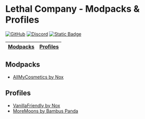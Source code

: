 # Lethal Company - Modpacks & Profiles

[![GitHub](https://img.shields.io/github/license/ApyroNox/LethalCompanyCollection?color=orange&style=for-the-badge)](https://github.com/ApyroNox/LethalCompanyCollection)
[![Discord](https://img.shields.io/discord/1185408374511239208?label=Lethal%20Company%20-%20Deutschland&style=for-the-badge)]([https://discord.com/invite/9FwJXPJs](https://discord.gg/V7aMzvVfAn))
[![Static Badge](https://img.shields.io/badge/Custom_Badges-https%3A%2F%2Fshields.io%2F-blue?style=for-the-badge)](https://shields.io/)

| [Modpacks](#modpacks) | [Profiles](#profiles) |
|---|---|

## Modpacks
- [AllMyCosmetics by Nox](Modpacks/AllMyCosmetics)

## Profiles
- [VanillaFriendly by Nox](Profiles/VanillaFriendly%20by%20Nox)
- [MoreMoons by Bambus Panda](Profiles/MoreMoons%20by%20Bambus%20Panda)
